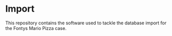 # Import
This repository contains the software used to tackle the database import for the Fontys Mario Pizza case.